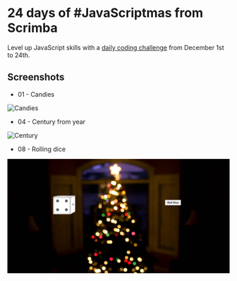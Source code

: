 # 24 days of #JavaScriptmas from Scrimba

Level up JavaScript skills with a [daily coding challenge](https://scrimba.com/learn/adventcalendar) from December 1st to 24th.

## Screenshots
* 01 - Candies

![Candies](1st%20dec/ss.png)

* 04 - Century from year

![Century](4th%20dec/ss.png)

* 08 - Rolling dice

![Dice](8th%20dec/ss.png)
